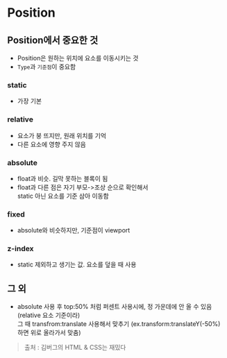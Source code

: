 # Position
## Position에서 중요한 것
* Position은 원하는 위치에 요소를 이동시키는 것
* ```Type```과 ```기준점```이 중요함

### static
* 가장 기본

### relative
* 요소가 붕 뜨지만, 원래 위치를 기억
* 다른 요소에 영향 주지 않음

### absolute
* float과 비슷. 길막 못하는 블록이 됨
* float과 다른 점은 자기 부모->조상 순으로 확인해서   
static 아닌 요소를 기준 삼아 이동함

### fixed
* absolute와 비슷하지만, 기준점이 viewport

### z-index
* static 제외하고 생기는 값. 요소를 덮을 때 사용

## 그 외
* absolute 사용 후 top:50% 처럼 퍼센트 사용시에, 정 가운데에 안 올 수 있음 (relative 요소 기준이라)   
그 때 transfrom:translate 사용해서 맞추기 (ex.transform:translateY(-50%) 하면 위로 올라가서 맞춤)

> 출처 : 김버그의 HTML & CSS는 재밌다
